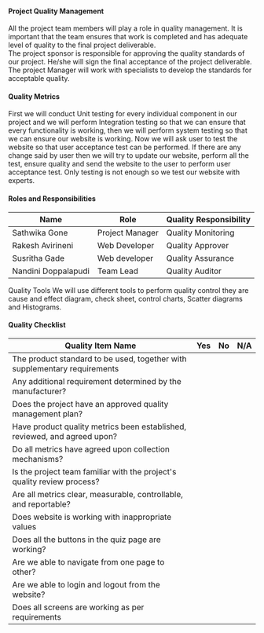 <h4>Project Quality Management</h4>  
All the project team members will play a role in quality management. It is important that the team ensures that work is completed and has adequate level of quality to the final project deliverable. </br>
The project sponsor is responsible for approving the quality standards of our project. He/she will sign the final acceptance of the project deliverable. The project Manager will work with specialists to develop the standards for acceptable quality. </br>
<h4>Quality Metrics</h4>
First we will conduct Unit testing for every individual component in our project and we will perform Integration testing so that we can ensure that every functionality is working, then we will perform system testing so that we can ensure our website is working. Now we will ask user to test the website so that user acceptance test can be performed. If there are any change said by user then we will try to update our website, perform all the test, ensure quality and send the website to the user to perform user acceptance test. Only testing is not enough so we test our website with experts. </br>

<h4>Roles and Responsibilities </h4>

Name | Role | Quality Responsibility |
-----|------|-------|
Sathwika Gone| Project Manager | Quality Monitoring |
Rakesh Avirineni | Web Developer | Quality Approver |
Susritha Gade| Web developer | Quality Assurance |
Nandini Doppalapudi | Team Lead | Quality Auditor |
</h4>Quality Tools</h4>
We will use different tools to perform quality control they are cause and effect diagram, check sheet, control charts, Scatter diagrams and Histograms. </br>

<h4>Quality Checklist</h4>

Quality Item Name  | Yes | No |N/A
-----|------|-------|------|
The product standard to be used, together with supplementary requirements|  |  |  |
Any additional requirement determined by the manufacturer? |  |  |  |
Does the project have an approved quality management plan? |  |  |  |
Have product quality metrics been established, reviewed, and agreed upon? |   |   |  |
Do all metrics have agreed upon collection mechanisms?|   |   |   |
Is the project team familiar with the project's quality review process? |   |   |   |
Are all metrics clear, measurable, controllable, and reportable?|   |   |   |
Does website is working with inappropriate values|   |   |   |
Does all the buttons in the quiz page are working? |   |   |   |
Are we able to navigate from one page to other? |   |   |   |
Are we able to login and logout from the website? |   |   |   |
Does all screens are working as per requirements|   |    |   |